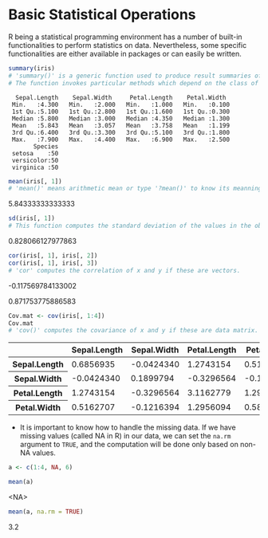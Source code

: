 
# Basic Statistical Operations
R being a statistical programming environment has a number of built-in functionalities to perform statistics on data. Nevertheless, some specific functionalities are either available in packages or can easily be written. 


```R
summary(iris)
# 'summary()' is a generic function used to produce result summaries of the results of various model fitting functions.
# The function invokes particular methods which depend on the class of the first argument. 
```


      Sepal.Length    Sepal.Width     Petal.Length    Petal.Width   
     Min.   :4.300   Min.   :2.000   Min.   :1.000   Min.   :0.100  
     1st Qu.:5.100   1st Qu.:2.800   1st Qu.:1.600   1st Qu.:0.300  
     Median :5.800   Median :3.000   Median :4.350   Median :1.300  
     Mean   :5.843   Mean   :3.057   Mean   :3.758   Mean   :1.199  
     3rd Qu.:6.400   3rd Qu.:3.300   3rd Qu.:5.100   3rd Qu.:1.800  
     Max.   :7.900   Max.   :4.400   Max.   :6.900   Max.   :2.500  
           Species  
     setosa    :50  
     versicolor:50  
     virginica :50  
                    
                    
                    



```R
mean(iris[, 1])
# 'mean()' means arithmetic mean or type '?mean()' to know its meanning.
```


5.84333333333333



```R
sd(iris[, 1])
# This function computes the standard deviation of the values in the object, 'x'. 
```


0.828066127977863



```R
cor(iris[, 1], iris[, 2])
cor(iris[, 1], iris[, 3])
# 'cor' computes the correlation of x and y if these are vectors.  
```


-0.117569784133002



0.871753775886583



```R
Cov.mat <- cov(iris[, 1:4])
Cov.mat
# 'cov()' computes the covariance of x and y if these are data matrix. 
```


<table>
<thead><tr><th></th><th scope=col>Sepal.Length</th><th scope=col>Sepal.Width</th><th scope=col>Petal.Length</th><th scope=col>Petal.Width</th></tr></thead>
<tbody>
	<tr><th scope=row>Sepal.Length</th><td> 0.6856935</td><td>-0.0424340</td><td> 1.2743154</td><td> 0.5162707</td></tr>
	<tr><th scope=row>Sepal.Width</th><td>-0.0424340</td><td> 0.1899794</td><td>-0.3296564</td><td>-0.1216394</td></tr>
	<tr><th scope=row>Petal.Length</th><td> 1.2743154</td><td>-0.3296564</td><td> 3.1162779</td><td> 1.2956094</td></tr>
	<tr><th scope=row>Petal.Width</th><td> 0.5162707</td><td>-0.1216394</td><td> 1.2956094</td><td> 0.5810063</td></tr>
</tbody>
</table>



* It is important to know how to handle the missing data. If we have missing values (called NA in R) in our data, we can set the `na.rm` argument to `TRUE`, and the computation will be done only based on non-NA values. 


```R
a <- c(1:4, NA, 6)
```


```R
mean(a)
```


&lt;NA&gt;



```R
mean(a, na.rm = TRUE)
```


3.2



```R

```
